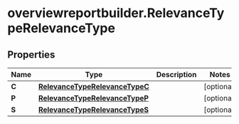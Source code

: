 # overviewreportbuilder.RelevanceTypeRelevanceType

## Properties

Name | Type | Description | Notes
------------ | ------------- | ------------- | -------------
**C** | [**RelevanceTypeRelevanceTypeC**](RelevanceTypeRelevanceTypeC.md) |  | [optional] 
**P** | [**RelevanceTypeRelevanceTypeP**](RelevanceTypeRelevanceTypeP.md) |  | [optional] 
**S** | [**RelevanceTypeRelevanceTypeS**](RelevanceTypeRelevanceTypeS.md) |  | [optional] 


